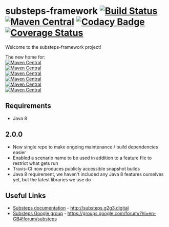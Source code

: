 substeps-framework [![Build Status](https://travis-ci.org/G2G3Digital/substeps-framework.svg)](https://travis-ci.org/G2G3Digital/substeps-framework)&nbsp;[![Maven Central](https://img.shields.io/maven-central/v/com.technophobia.substeps/substeps-framework/badge.png)](http://search.maven.org/#search%7Cga%7C1%7Cg%3Acom.technophobia.substeps)&nbsp;[![Codacy Badge](https://api.codacy.com/project/badge/grade/5dca448daa9e4921b3ceb74a481e7316)](https://www.codacy.com/app/beercan1989/substeps-framework)&nbsp;[![Coverage Status](https://coveralls.io/repos/G2G3Digital/substeps-framework/badge.svg?branch=master&service=github)](https://coveralls.io/github/G2G3Digital/substeps-framework?branch=master)
===================

Welcome to the substeps-framework project!

The new home for:  
[![Maven Central](https://img.shields.io/maven-central/v/com.technophobia.substeps/substeps-core-api.png?label=substeps-api)](https://maven-badges.herokuapp.com/maven-central/com.technophobia.substeps/substeps-core-api)  
 [![Maven Central](https://img.shields.io/maven-central/v/com.technophobia.substeps/substeps-core.png?label=substeps-core)](https://maven-badges.herokuapp.com/maven-central/com.technophobia.substeps/substeps-core)  
 [![Maven Central](https://img.shields.io/maven-central/v/com.technophobia.substeps/substeps-maven-plugin.png?label=substeps-maven-plugin)](https://maven-badges.herokuapp.com/maven-central/com.technophobia.substeps/substeps-maven-plugin)  
 [![Maven Central](https://img.shields.io/maven-central/v/com.technophobia.substeps/substeps-junit-runner.png?label=substeps-junit-runner)](https://maven-badges.herokuapp.com/maven-central/com.technophobia.substeps/substeps-junit-runner)  
 [![Maven Central](https://img.shields.io/maven-central/v/com.technophobia.substeps/substeps-ant-runner.png?label=substeps-ant-runner)](https://maven-badges.herokuapp.com/maven-central/com.technophobia.substeps/substeps-ant-runner)  
 [![Maven Central](https://img.shields.io/maven-central/v/com.technophobia.substeps/substeps-glossary-builder.png?label=substeps-glossary)](https://maven-badges.herokuapp.com/maven-central/com.technophobia.substeps/substeps-glossary-builder)

Requirements
------------
 * Java 8

2.0.0
-----
 * New single repo to make ongoing maintenance / build dependencies easier
 * Enabled a scenario name to be used in addition to a feature file to restrict what gets run
 * Travis-CI now produces publicly accessible snapshot builds
 * Java 8 requirement, we haven't included any Java 8 features ourselves yet, but the latest libraries we use do

Useful Links
------------
 * [Substeps documentation](http://substeps.g2g3.digital) - http://substeps.g2g3.digital
 * [Substeps Google group](https://groups.google.com/forum/?hl=en-GB#!forum/substeps) - https://groups.google.com/forum/?hl=en-GB#!forum/substeps
